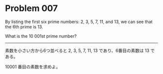 Problem 007
===========

By listing the first six prime numbers: 2, 3, 5, 7, 11, and 13, we can see that the 6th prime is 13.

What is the 10 001st prime number?

***

素数を小さい方から6つ並べると 2, 3, 5, 7, 11, 13 であり、6番目の素数は 13 である。

10001 番目の素数を求めよ。

